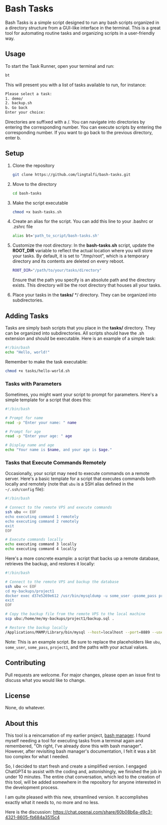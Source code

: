 # Bash Tasks

Bash Tasks is a simple script designed to run any bash scripts organized in a directory structure from a GUI-like interface in the terminal. This is a great tool for automating routine tasks and organizing scripts in a user-friendly way.

## Usage

To start the Task Runner, open your terminal and run:

```bash
bt
```

This will present you with a list of tasks available to run, for instance:

```bash
Please select a task:
1. demo/
2. backup.sh
b. Go back
Enter your choice:
```

Directories are suffixed with a /. You can navigate into directories by entering the corresponding number. You can execute scripts by entering the corresponding number. If you want to go back to the previous directory, enter b.

## Setup

1. Clone the repository

   ```bash
   git clone https://github.com/lingtalfi/bash-tasks.git
   ```

2. Move to the directory

   ```bash
   cd bash-tasks
   ```

3. Make the script executable

   ```bash
   chmod +x bash-tasks.sh
   ```

4. Create an alias for the script. You can add this line to your .bashrc or .zshrc file

   ```bash
   alias bt='path_to_script/bash-tasks.sh'
   ```

5. Customize the root directory: In the **bash-tasks.sh** script, update the **ROOT_DIR** variable to reflect the actual location where you will store your tasks. By default, it is set to "/tmp/root", which is a temporary directory and its contents are deleted on every reboot.

   ```bash
   ROOT_DIR="/path/to/your/tasks/directory"
   ```

   Ensure that the path you specify is an absolute path and the directory exists. This directory will be the root directory that houses all your tasks.

6. Place your tasks in the **tasks/** */ directory. They can be organized into subdirectories.

## Adding Tasks

Tasks are simply bash scripts that you place in the **tasks/** directory. They can be organized into subdirectories. All scripts should have the .sh extension and should be executable. Here is an example of a simple task:

```bash
#!/bin/bash
echo "Hello, world!"
```

Remember to make the task executable:

```bash
chmod +x tasks/hello-world.sh
```

### Tasks with Parameters

Sometimes, you might want your script to prompt for parameters. Here's a simple template for a script that does this:

```bash
#!/bin/bash

# Prompt for name
read -p "Enter your name: " name

# Prompt for age
read -p "Enter your age: " age

# Display name and age
echo "Your name is $name, and your age is $age."
```

### Tasks that Execute Commands Remotely

Occasionally, your script may need to execute commands on a remote server. Here's a basic template for a script that executes commands both locally and remotely (note that `ubu` is a SSH alias defined in the `~/.ssh/config` file):

```bash
#!/bin/bash

# Connect to the remote VPS and execute commands
ssh ubu << EOF
echo executing command 1 remotely
echo executing command 2 remotely
exit
EOF

# Execute commands locally
echo executing command 3 locally
echo executing command 4 locally
```

Here's a more concrete example: a script that backs up a remote database, retrieves the backup, and restores it locally:

```bash
#!/bin/bash

# Connect to the remote VPS and backup the database
ssh ubu << EOF
cd my-backups/project1
docker exec d37e5269e612 /usr/bin/mysqldump -u some_user -psome_pass project1 > backup.sql
exit
EOF

# Copy the backup file from the remote VPS to the local machine
scp ubu:/home/me/my-backups/project1/backup.sql .

# Restore the backup locally
/Applications/MAMP/Library/bin/mysql --host=localhost --port=8889 --user=root -proot project1 < backup.sql
```

Note: This is an example script. Be sure to replace the placeholders like `ubu`, `some_user`, `some_pass`, `project1`, and the paths with your actual values.

## Contributing

Pull requests are welcome. For major changes, please open an issue first to discuss what you would like to change.

## License

None, do whatever.

## About this

This tool is a reincarnation of my earlier project, [bash manager](https://github.com/lingtalfi/bashmanager). I found myself needing a tool for executing tasks from a terminal again and remembered, "Oh right, I've already done this with bash manager". However, after revisiting bash manager's documentation, I felt it was a bit too complex for what I needed.

So, I decided to start fresh and create a simplified version. I engaged ChatGPT4 to assist with the coding and, astonishingly, we finished the job in under 10 minutes. The entire chat conversation, which led to the creation of this tool, will be added somewhere in the repository for anyone interested in the development process.

I am quite pleased with this new, streamlined version. It accomplishes exactly what it needs to, no more and no less.

Here is the discussion: https://chat.openai.com/share/60b08b6a-d9c3-4321-8605-fb684a3515c4
